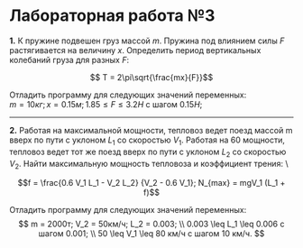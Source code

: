 # Лабораторная работа №3
**1\.** К пружине подвешен груз массой $m$. Пружина под влиянием силы $F$ растягивается на величину $x$. Определить период вертикальных колебаний груза для разных $F$:

$$ T = 2\pi\sqrt{\frac{mx}{F}}$$

Отладить программу для следующих значений переменных: \
$m = 10кг; x = 0.15м; 1.85 \leq F \leq 3.2Н$ с шагом $0.15Н$;

***

**2\.** Работая на максимальной мощности, тепловоз ведет поезд массой m вверх по пути с уклоном $L_1$ со скоростью $V_1$. Работая на $60%$ мощности, тепловоз ведет тот же поезд вверх по пути с уклоном $L_2$ со скоростью $V_2$. Найти максимальную мощность тепловоза и коэффициент трения: \

$$f = \frac{0.6 V_1 L_1 - V_2 L_2}
{V_2 - 0.6 V_1};
N_{max} = mgV_1 (L_1 + f)$$

Отладить программу для следующих значений переменных:
$$
m = 2000т; V_2 = 50км/ч; L_2 = 0.003; \\
0.003 \leq L_1 \leq 0.006 с шагом 0.001; \\
50 \leq V_1 \leq 80 км/ч с шагом 10 км/ч.
$$
